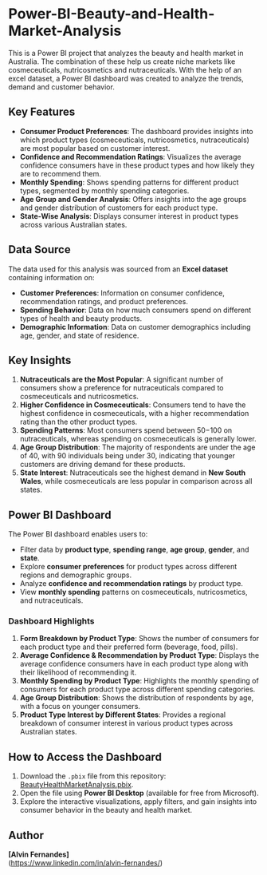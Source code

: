 # Power-BI-Beauty-and-Health-Market-Analysis
This is a Power BI project that analyzes the beauty and health market in Australia. The combination of these help us create niche markets like cosmeceuticals, nutricosmetics and nutraceuticals. With the help of an excel dataset, a Power BI dashboard was created to analyze the trends, demand and customer behavior. 

## Key Features
- **Consumer Product Preferences**: The dashboard provides insights into which product types (cosmeceuticals, nutricosmetics, nutraceuticals) are most popular based on customer interest.
- **Confidence and Recommendation Ratings**: Visualizes the average confidence consumers have in these product types and how likely they are to recommend them.
- **Monthly Spending**: Shows spending patterns for different product types, segmented by monthly spending categories.
- **Age Group and Gender Analysis**: Offers insights into the age groups and gender distribution of customers for each product type.
- **State-Wise Analysis**: Displays consumer interest in product types across various Australian states.

## Data Source
The data used for this analysis was sourced from an **Excel dataset** containing information on:
- **Customer Preferences**: Information on consumer confidence, recommendation ratings, and product preferences.
- **Spending Behavior**: Data on how much consumers spend on different types of health and beauty products.
- **Demographic Information**: Data on customer demographics including age, gender, and state of residence.

## Key Insights
1. **Nutraceuticals are the Most Popular**: A significant number of consumers show a preference for nutraceuticals compared to cosmeceuticals and nutricosmetics.
2. **Higher Confidence in Cosmeceuticals**: Consumers tend to have the highest confidence in cosmeceuticals, with a higher recommendation rating than the other product types.
3. **Spending Patterns**: Most consumers spend between $50-$100 on nutraceuticals, whereas spending on cosmeceuticals is generally lower.
4. **Age Group Distribution**: The majority of respondents are under the age of 40, with 90 individuals being under 30, indicating that younger customers are driving demand for these products.
5. **State Interest**: Nutraceuticals see the highest demand in **New South Wales**, while cosmeceuticals are less popular in comparison across all states.

## Power BI Dashboard
The Power BI dashboard enables users to:
- Filter data by **product type**, **spending range**, **age group**, **gender**, and **state**.
- Explore **consumer preferences** for product types across different regions and demographic groups.
- Analyze **confidence and recommendation ratings** by product type.
- View **monthly spending** patterns on cosmeceuticals, nutricosmetics, and nutraceuticals.

### Dashboard Highlights
1. **Form Breakdown by Product Type**: Shows the number of consumers for each product type and their preferred form (beverage, food, pills).
2. **Average Confidence & Recommendation by Product Type**: Displays the average confidence consumers have in each product type along with their likelihood of recommending it.
3. **Monthly Spending by Product Type**: Highlights the monthly spending of consumers for each product type across different spending categories.
4. **Age Group Distribution**: Shows the distribution of respondents by age, with a focus on younger consumers.
5. **Product Type Interest by Different States**: Provides a regional breakdown of consumer interest in various product types across Australian states.

## How to Access the Dashboard
1. Download the `.pbix` file from this repository: [BeautyHealthMarketAnalysis.pbix](BeautyHealthMarketAnalysis.pbix).
2. Open the file using **Power BI Desktop** (available for free from Microsoft).
3. Explore the interactive visualizations, apply filters, and gain insights into consumer behavior in the beauty and health market.

## Author
**[Alvin Fernandes]**  
(https://www.linkedin.com/in/alvin-fernandes/)  



